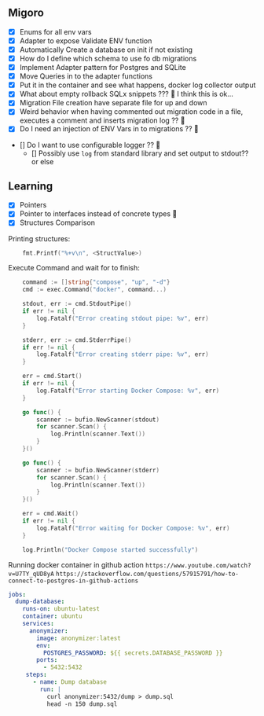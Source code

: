 ## Migoro

- [x] Enums for all env vars
- [x] Adapter to expose Validate ENV function
- [x] Automatically Create a database on init if not existing
- [x] How do I define which schema to use fo db migrations
- [x] Implement Adapter pattern for Postgres and SQLite
- [x] Move Queries in to the adapter functions
- [x] Put it in the container and see what happens, docker log collector output
- [x] What about empty rollback SQLx snippets ??? 🤔 I think this is ok...
- [x] Migration File creation have separate file for up and down
- [x] Weird behavior when having commented out migration code in a file, executes a comment and inserts migration log ?? 🤔
- [x] Do I need an injection of ENV Vars in to migrations ?? 🤔
- [] Do I want to use configurable logger ?? 🤔
  - [] Possibly use `log` from standard library and set output to stdout?? or else

## Learning

- [x] Pointers
- [x] Pointer to interfaces instead of concrete types 🤔
- [x] Structures Comparison

Printing structures:

```go
	fmt.Printf("%+v\n", <StructValue>)
```

Execute Command and wait for to finish:

```go
	command := []string{"compose", "up", "-d"}
	cmd := exec.Command("docker", command...)

	stdout, err := cmd.StdoutPipe()
	if err != nil {
		log.Fatalf("Error creating stdout pipe: %v", err)
	}

	stderr, err := cmd.StderrPipe()
	if err != nil {
		log.Fatalf("Error creating stderr pipe: %v", err)
	}

	err = cmd.Start()
	if err != nil {
		log.Fatalf("Error starting Docker Compose: %v", err)
	}

	go func() {
		scanner := bufio.NewScanner(stdout)
		for scanner.Scan() {
			log.Println(scanner.Text())
		}
	}()

	go func() {
		scanner := bufio.NewScanner(stderr)
		for scanner.Scan() {
			log.Println(scanner.Text())
		}
	}()

	err = cmd.Wait()
	if err != nil {
		log.Fatalf("Error waiting for Docker Compose: %v", err)
	}

	log.Println("Docker Compose started successfully")
```

Running docker container in github action
`https://www.youtube.com/watch?v=U7TY_qUD8yA`
`https://stackoverflow.com/questions/57915791/how-to-connect-to-postgres-in-github-actions`

```yml
jobs:
  dump-database:
    runs-on: ubuntu-latest
    container: ubuntu
    services:
      anonymizer:
        image: anonymizer:latest
        env:
          POSTGRES_PASSWORD: ${{ secrets.DATABASE_PASSWORD }}
        ports:
          - 5432:5432
     steps:
       - name: Dump database
         run: |
           curl anonymizer:5432/dump > dump.sql
           head -n 150 dump.sql
```
